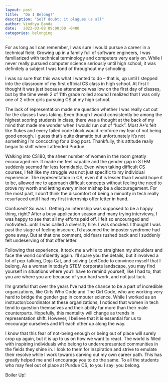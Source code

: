 ```yaml
---
layout: post
title:  "Do I Belong?"
description: "Self doubt: it plagues us all"
author: Vindhya Banda
date:   2022-03-08 09:00:00 -0400
categories: belonging
---
```

For as long as I can remember, I was sure I would pursue a career in a technical field. Growing up in a family full of software engineers, I was familiarized with technical terminology and computers very early on. While I never really pursued computer science seriously until high school, it was definitely a subject I was fond of throughout my schooling. 

I was so sure that this was what I wanted to do – that is, up until I stepped into the classroom of my first official CS class in high school. At first I thought it was just because attendance was low on the first day of classes, but by the time week 2 of 11th grade rolled around I realized that I was only one of 2 other girls pursuing CS at my high school.

The lack of representation made me question whether I was really cut out for the classes I was taking. Even though I would consistently be among the highest scoring students in class, there was a thought at the back of my mind that made me wonder when I would run out of “luck”. Most A+’s felt like flukes and every failed code block would reinforce my fear of not being good enough. I guess that’s quite dramatic but unfortunately it’s not something I’m concocting for a blog post. Thankfully, this attitude really began to shift when I attended Purdue.

Walking into CS180, the sheer number of women in the room greatly encouraged me. It made me feel capable and the gender gap in STEM suddenly seemed far less formidable. Even when taking difficult CS courses, I felt like my struggle was not just specific to my individual experience. The representation in CS, even if it is lesser than I would hope it to be, allowed me to approach difficult concepts without feeling the need to prove my worth and letting every minor mishap be a discouragement. For the most part, I don’t think the discomfort of being a minority in tech really resurfaced until I had my first internship offer letter in hand.

Confused? So was I. Getting an internship was supposed to be a happy thing, right? After a busy application season and many trying interviews, I was happy to see that all my efforts paid off. I felt so encouraged and motivated…until I was called a diversity hire. I was shocked. I thought I was past the stage of feeling insecure, I’d assumed the imposter syndrome had gone away. But at that one comment, old fears rushed back and I suddenly felt undeserving of that offer letter. 

Following that experience, it took me a while to straighten my shoulders and face the world confidently again. I’ll spare you the details, but it involved a lot of pep-talking, Doja Cat, and solving LeetCode to convince myself that I belong. As a woman in today’s STEM corporate landscape, you may find yourself in situations where you’ll have to remind yourself, like I had to, that you are where you are because of your hard work, and not just luck.

I’m grateful that over the years I’ve had the chance to be a part of incredible organizations, like Girls Who Code and The Girl Code, who are working very hard to bridge the gender gap in computer science. While I worked as an instructor/coordinator at these organizations, I noticed that women in tech tend to question themselves and their ability far more than their male counterparts. Hopefully, this mentality will change as trends in representation shift. However, I believe that it is essential for us to encourage ourselves and lift each other up along the way.

I know that this fear of not-being enough or being out of place will surely crop up again, but it is up to us on how we want to react. The world is filled with inspiring individuals who belong to underrepresented communities in the fields they shine in. I look to them for inspiration and strive to emulate their resolve while I work towards carving out my own career path. This has greatly helped me and I encourage you to do the same. To all the students who may feel out of place at Purdue CS, to you I say: you belong.

Boiler Up!




